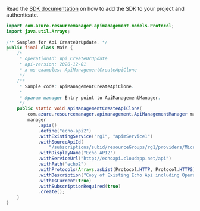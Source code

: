 Read the [SDK documentation](https://github.com/Azure/azure-sdk-for-java/blob/azure-resourcemanager-apimanagement_1.0.0-beta.2/sdk/apimanagement/azure-resourcemanager-apimanagement/README.md) on how to add the SDK to your project and authenticate.

```java
import com.azure.resourcemanager.apimanagement.models.Protocol;
import java.util.Arrays;

/** Samples for Api CreateOrUpdate. */
public final class Main {
    /*
     * operationId: Api_CreateOrUpdate
     * api-version: 2020-12-01
     * x-ms-examples: ApiManagementCreateApiClone
     */
    /**
     * Sample code: ApiManagementCreateApiClone.
     *
     * @param manager Entry point to ApiManagementManager.
     */
    public static void apiManagementCreateApiClone(
        com.azure.resourcemanager.apimanagement.ApiManagementManager manager) {
        manager
            .apis()
            .define("echo-api2")
            .withExistingService("rg1", "apimService1")
            .withSourceApiId(
                "/subscriptions/subid/resourceGroups/rg1/providers/Microsoft.ApiManagement/service/apimService1/apis/58a4aeac497000007d040001")
            .withDisplayName("Echo API2")
            .withServiceUrl("http://echoapi.cloudapp.net/api")
            .withPath("echo2")
            .withProtocols(Arrays.asList(Protocol.HTTP, Protocol.HTTPS))
            .withDescription("Copy of Existing Echo Api including Operations.")
            .withIsCurrent(true)
            .withSubscriptionRequired(true)
            .create();
    }
}
```

